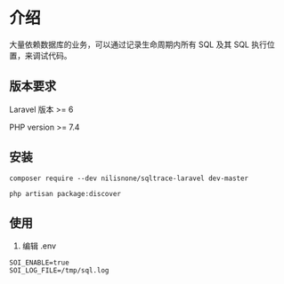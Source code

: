 # 介绍

大量依赖数据库的业务，可以通过记录生命周期内所有 SQL 及其 SQL 执行位置，来调试代码。

## 版本要求 

Laravel 版本 >= 6

PHP version >= 7.4


## 安装

```
composer require --dev nilisnone/sqltrace-laravel dev-master

php artisan package:discover
```

## 使用

1. 编辑 .env

```
SOI_ENABLE=true
SOI_LOG_FILE=/tmp/sql.log
```